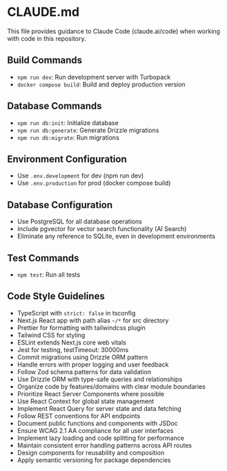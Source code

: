 # CLAUDE.md

This file provides guidance to Claude Code (claude.ai/code) when working with code in this repository.

## Build Commands
- `npm run dev`: Run development server with Turbopack
- `docker compose build`: Build and deploy production version

## Database Commands
- `npm run db:init`: Initialize database
- `npm run db:generate`: Generate Drizzle migrations
- `npm run db:migrate`: Run migrations

## Environment Configuration
- Use `.env.development` for dev (npm run dev)
- Use `.env.production` for prod (docker compose build)

## Database Configuration
- Use PostgreSQL for all database operations
- Include pgvector for vector search functionality (AI Search)
- Eliminate any reference to SQLite, even in development environments

## Test Commands
- `npm test`: Run all tests

## Code Style Guidelines
- TypeScript with `strict: false` in tsconfig
- Next.js React app with path alias `~/*` for src directory
- Prettier for formatting with tailwindcss plugin
- Tailwind CSS for styling
- ESLint extends Next.js core web vitals
- Jest for testing, testTimeout: 30000ms
- Commit migrations using Drizzle ORM pattern
- Handle errors with proper logging and user feedback
- Follow Zod schema patterns for data validation
- Use Drizzle ORM with type-safe queries and relationships
- Organize code by features/domains with clear module boundaries
- Prioritize React Server Components where possible
- Use React Context for global state management
- Implement React Query for server state and data fetching
- Follow REST conventions for API endpoints
- Document public functions and components with JSDoc
- Ensure WCAG 2.1 AA compliance for all user interfaces
- Implement lazy loading and code splitting for performance
- Maintain consistent error handling patterns across API routes
- Design components for reusability and composition
- Apply semantic versioning for package dependencies